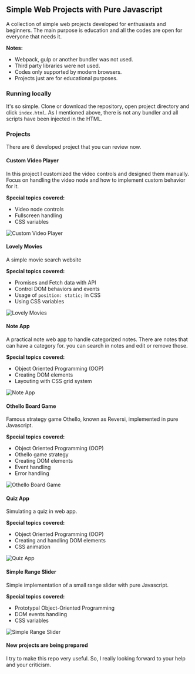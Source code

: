 ## Simple Web Projects with Pure Javascript
A collection of simple web projects developed for enthusiasts and beginners. The main purpose is education and all the codes are open for everyone that needs it.

**Notes:**
* Webpack, gulp or another bundler was not used.
* Third party libraries were not used.
* Codes only supported by modern browsers.
* Projects just are for educational purposes.

### Running locally
It's so simple. Clone or download the repository, open project directory and click `index.html`. As I mentioned above, there is not any bundler and all scripts have been injected in the HTML.

### Projects
There are 6 developed project that you can review now.
 
#### Custom Video Player
In this project I customized the video controls and designed them manually. Focus on handling the video node and how to implement custom behavior for it.

**Special topics covered:**
* Video node controls
* Fullscreen handling
* CSS variables

![Custom Video Player](custom-video-player/static/custom-video-player-ss.jpg)
 
#### Lovely Movies
A simple movie search website

**Special topics covered:**
* Promises and Fetch data with API
* Control DOM behaviors and events
* Usage of `position: static;` in CSS
* Using CSS variables

![Lovely Movies](lovely-movies/static/lovely-movies-ss.jpg)
 
#### Note App
A practical note web app to handle categorized notes. There are notes that can have a category for. you can search in notes and edit or remove those.

**Special topics covered:**
* Object Oriented Programming (OOP)
* Creating DOM elements
* Layouting with CSS grid system

![Note App](notes-app/static/notes-app-ss.jpg)

#### Othello Board Game
Famous strategy game Othello, known as Reversi, implemented in pure Javascript.

**Special topics covered:**
* Object Oriented Programming (OOP)
* Othello game strategy
* Creating DOM elements
* Event handling
* Error handling

![Othello Board Game](othello-board-game/static/othello-board-game-ss.jpg)

#### Quiz App
Simulating a quiz in web app.

**Special topics covered:**
* Object Oriented Programming (OOP)
* Creating and handling DOM elements
* CSS animation

![Quiz App](quiz-app/static/quiz-app-ss.jpg)

#### Simple Range Slider
Simple implementation of a small range slider with pure Javascript.

**Special topics covered:**
* Prototypal Object-Oriented Programming
* DOM events handling 
* CSS variables

![Simple Range Slider](simple-range-slider/static/simple-range-slider-ss.jpg)


#### New projects are being prepared
I try to make this repo very useful. So, I really looking forward to your help and your criticism.
